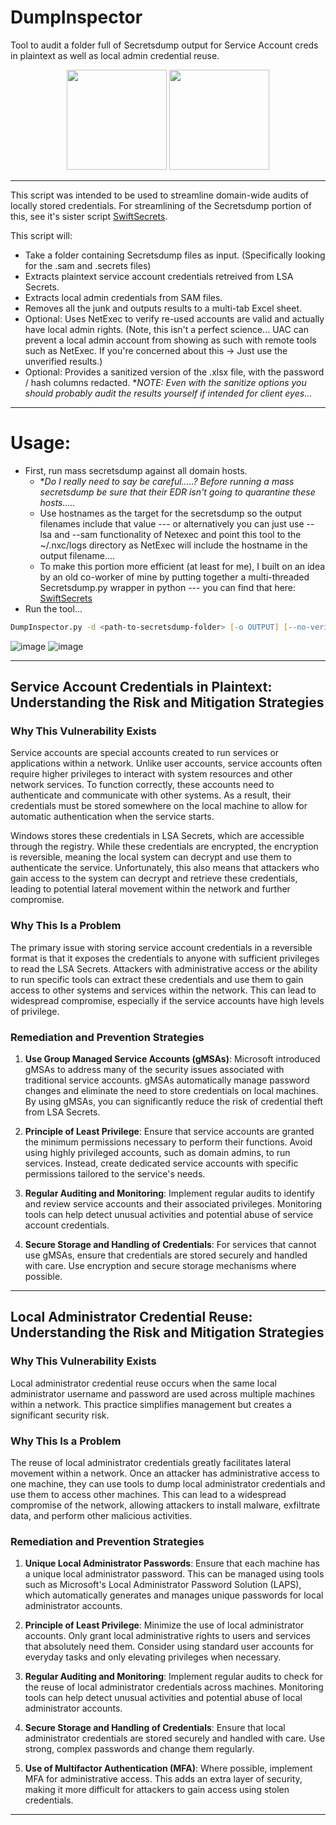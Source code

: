 # DumpInspector
Tool to audit a folder full of Secretsdump output for Service Account creds in plaintext as well as local admin credential reuse.
<p align="center">
  <img src="https://github.com/mattmillen15/DumpInspector/assets/68832392/600bda72-5f61-4c3b-a49a-f3357db7b2dc" height="160"/>
  <img src="https://github.com/mattmillen15/DumpInspector/assets/68832392/2c423575-0018-4ba1-bc13-9f699bd99524" height="160"/>
</p>

___

This script was intended to be used to streamline domain-wide audits of locally stored credentials. For streamlining of the Secretsdump portion of this, see it's sister script [SwiftSecrets](https://github.com/mattmillen15/SwiftSecrets). 

This script will:
- Take a folder containing Secretsdump files as input. (Specifically looking for the .sam and .secrets files)
- Extracts plaintext service account credentials retreived from LSA Secrets.
- Extracts local admin credentials from SAM files.
- Removes all the junk and outputs results to a multi-tab Excel sheet.
- Optional: Uses NetExec to verify re-used accounts are valid and actually have local admin rights. (Note, this isn't a perfect science... UAC can prevent a local admin account from showing as such with remote tools such as NetExec. If you're concerned about this -> Just use the unverified results.)
- Optional: Provides a sanitized version of the .xlsx file, with the password / hash columns redacted. **NOTE: Even with the sanitize options you should probably audit the results yourself if intended for client eyes...*

___

# Usage:
- First, run mass secretsdump against all domain hosts. 
	- **Do I really need to say be careful.....? Before running a mass secretsdump be sure that their EDR isn't going to quarantine these hosts.....*
	- Use hostnames as the target for the secretsdump so the output filenames include that value --- or alternatively you can just use --lsa and --sam functionality of Netexec and point this tool to the ~/.nxc/logs directory as NetExec will include the hostname in the output filename....
	- To make this portion more efficient (at least for me), I built on an idea by an old co-worker of mine by putting together a multi-threaded Secretsdump.py wrapper in python --- you can find that here: [SwiftSecrets](https://github.com/mattmillen15/SwiftSecrets) 
- Run the tool... 
```zsh
DumpInspector.py -d <path-to-secretsdump-folder> [-o OUTPUT] [--no-verify]
```
![image](https://github.com/mattmillen15/DumpInspector/assets/68832392/0604202b-b9cb-4694-8590-0598bc98abb5)
![image](https://github.com/mattmillen15/DumpInspector/assets/68832392/47ba8bd4-2bc4-4700-9ac8-8d4fd82c534c)
___

## Service Account Credentials in Plaintext: Understanding the Risk and Mitigation Strategies

### Why This Vulnerability Exists

Service accounts are special accounts created to run services or applications within a network. Unlike user accounts, service accounts often require higher privileges to interact with system resources and other network services. To function correctly, these accounts need to authenticate and communicate with other systems. As a result, their credentials must be stored somewhere on the local machine to allow for automatic authentication when the service starts.

Windows stores these credentials in LSA Secrets, which are accessible through the registry. While these credentials are encrypted, the encryption is reversible, meaning the local system can decrypt and use them to authenticate the service. Unfortunately, this also means that attackers who gain access to the system can decrypt and retrieve these credentials, leading to potential lateral movement within the network and further compromise.

### Why This Is a Problem

The primary issue with storing service account credentials in a reversible format is that it exposes the credentials to anyone with sufficient privileges to read the LSA Secrets. Attackers with administrative access or the ability to run specific tools can extract these credentials and use them to gain access to other systems and services within the network. This can lead to widespread compromise, especially if the service accounts have high levels of privilege.

### Remediation and Prevention Strategies

1. **Use Group Managed Service Accounts (gMSAs)**: Microsoft introduced gMSAs to address many of the security issues associated with traditional service accounts. gMSAs automatically manage password changes and eliminate the need to store credentials on local machines. By using gMSAs, you can significantly reduce the risk of credential theft from LSA Secrets.

2. **Principle of Least Privilege**: Ensure that service accounts are granted the minimum permissions necessary to perform their functions. Avoid using highly privileged accounts, such as domain admins, to run services. Instead, create dedicated service accounts with specific permissions tailored to the service's needs.

3. **Regular Auditing and Monitoring**: Implement regular audits to identify and review service accounts and their associated privileges. Monitoring tools can help detect unusual activities and potential abuse of service account credentials.

4. **Secure Storage and Handling of Credentials**: For services that cannot use gMSAs, ensure that credentials are stored securely and handled with care. Use encryption and secure storage mechanisms where possible.

___

## Local Administrator Credential Reuse: Understanding the Risk and Mitigation Strategies

### Why This Vulnerability Exists

Local administrator credential reuse occurs when the same local administrator username and password are used across multiple machines within a network. This practice simplifies management but creates a significant security risk.

### Why This Is a Problem

The reuse of local administrator credentials greatly facilitates lateral movement within a network. Once an attacker has administrative access to one machine, they can use tools to dump local administrator credentials and use them to access other machines. This can lead to a widespread compromise of the network, allowing attackers to install malware, exfiltrate data, and perform other malicious activities.

### Remediation and Prevention Strategies

1. **Unique Local Administrator Passwords**: Ensure that each machine has a unique local administrator password. This can be managed using tools such as Microsoft's Local Administrator Password Solution (LAPS), which automatically generates and manages unique passwords for local administrator accounts.

2. **Principle of Least Privilege**: Minimize the use of local administrator accounts. Only grant local administrative rights to users and services that absolutely need them. Consider using standard user accounts for everyday tasks and only elevating privileges when necessary.

3. **Regular Auditing and Monitoring**: Implement regular audits to check for the reuse of local administrator credentials across machines. Monitoring tools can help detect unusual activities and potential abuse of local administrator accounts.

4. **Secure Storage and Handling of Credentials**: Ensure that local administrator credentials are stored securely and handled with care. Use strong, complex passwords and change them regularly.

5. **Use of Multifactor Authentication (MFA)**: Where possible, implement MFA for administrative access. This adds an extra layer of security, making it more difficult for attackers to gain access using stolen credentials.
___
